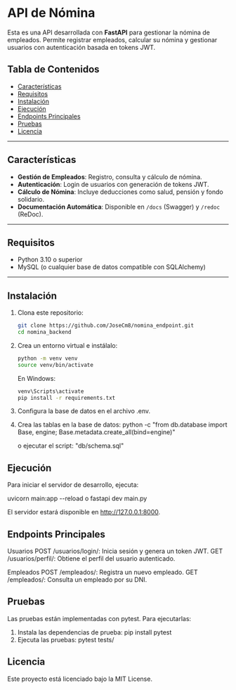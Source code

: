 # API de Nómina

Esta es una API desarrollada con **FastAPI** para gestionar la nómina de empleados. Permite registrar empleados, calcular su nómina y gestionar usuarios con autenticación basada en tokens JWT.

## Tabla de Contenidos

- [Características](#características)
- [Requisitos](#requisitos)
- [Instalación](#instalación)
- [Ejecución](#ejecución)
- [Endpoints Principales](#endpoints-principales)
- [Pruebas](#pruebas)
- [Licencia](#licencia)

---

## Características

- **Gestión de Empleados**: Registro, consulta y cálculo de nómina.
- **Autenticación**: Login de usuarios con generación de tokens JWT.
- **Cálculo de Nómina**: Incluye deducciones como salud, pensión y fondo solidario.
- **Documentación Automática**: Disponible en `/docs` (Swagger) y `/redoc` (ReDoc).

---

## Requisitos

- Python 3.10 o superior
- MySQL (o cualquier base de datos compatible con SQLAlchemy)

---

## Instalación

1. Clona este repositorio:
   ```bash
   git clone https://github.com/JoseCm8/nomina_endpoint.git
   cd nomina_backend

2. Crea un entorno virtual e instálalo:
   ```bash
   python -m venv venv
   source venv/bin/activate
   ```
   En Windows:
   ```bash
   venv\Scripts\activate
   pip install -r requirements.txt
   ```
4. Configura la base de datos en el archivo .env.

5. Crea las tablas en la base de datos:
   python -c "from db.database import Base, engine; Base.metadata.create_all(bind=engine)"

   o ejecutar el script: "db/schema.sql"

## Ejecución
Para iniciar el servidor de desarrollo, ejecuta:

   uvicorn main:app --reload o fastapi dev main.py

   El servidor estará disponible en http://127.0.0.1:8000.

## Endpoints Principales
   Usuarios
   POST /usuarios/login/: Inicia sesión y genera un token JWT.
   GET /usuarios/perfil/: Obtiene el perfil del usuario autenticado.

   Empleados
   POST /empleados/: Registra un nuevo empleado.
   GET /empleados/: Consulta un empleado por su DNI.

## Pruebas
   Las pruebas están implementadas con pytest. Para ejecutarlas:

1. Instala las dependencias de prueba:
   pip install pytest
2. Ejecuta las pruebas:
   pytest tests/

## Licencia
Este proyecto está licenciado bajo la MIT License.
